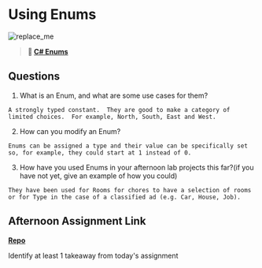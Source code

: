 # Using Enums

![replace_me](https://codeworks.blob.core.windows.net/public/assets/img/illustrations/placeholder.svg)

> **📖 [C# Enums](https://codeworksacademy.com/fs-student-guide/resources/wk10/03-Enums)**

## Questions

1. What is an Enum, and what are some use cases for them?
```
A strongly typed constant.  They are good to make a category of limited choices.  For example, North, South, East and West.
```
2. How can you modify an Enum?
```
Enums can be assigned a type and their value can be specifically set so, for example, they could start at 1 instead of 0.
```
3. How have you used Enums in your afternoon lab projects this far?(if you have not yet, give an example of how you could)
```
They have been used for Rooms for chores to have a selection of rooms or for Type in the case of a classified ad (e.g. Car, House, Job).
```
## Afternoon Assignment Link

**[Repo](https://github.com/coombsab/bcwAllSpice)**

Identify at least 1 takeaway from today's assignment
```

```